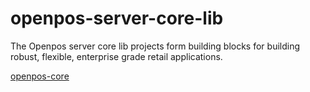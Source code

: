 # openpos-server-core-lib

The Openpos server core lib projects form building blocks for building robust, flexible, enterprise grade retail applications.

[openpos-core](blob/master/openpos-core/src/main/docs/core-core.md)

